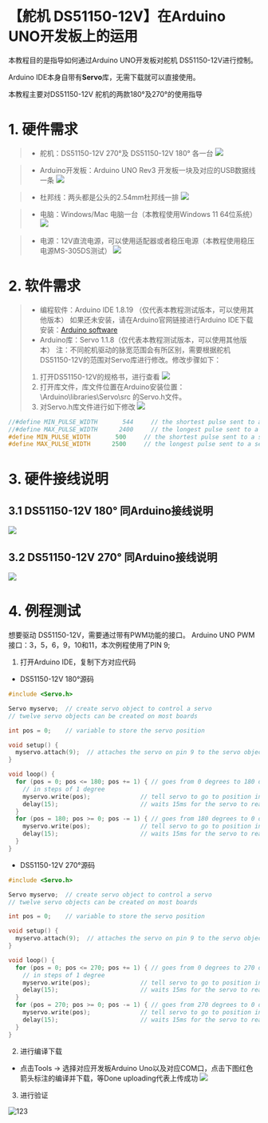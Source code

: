 # 【舵机 DS51150-12V】在Arduino UNO开发板上的运用
本教程目的是指导如何通过Arduino UNO开发板对舵机 DS51150-12V进行控制。

Arduino IDE本身自带有**Servo**库，无需下载就可以直接使用。

本教程主要对DS51150-12V 舵机的两款180°及270°的使用指导

# 1. 硬件需求

>* 舵机：DS51150-12V 270°及 DS51150-12V 180° 各一台
>![](../vx_images/280082823237249.png)
 
>* Arduino开发板：Arduino UNO Rev3 开发板一块及对应的USB数据线一条
>![](../vx_images//232963823250084.png)

>* 杜邦线：两头都是公头的2.54mm杜邦线一排
>![](../vx_images//566754123246639.png)


>* 电脑：Windows/Mac 电脑一台（本教程使用Windows 11 64位系统）
>![](../vx_images/6434523242393.png)

>*  电源：12V直流电源，可以使用适配器或者稳压电源（本教程使用稳压电源MS-305DS测试）
>![](../vx_images/52904923257877.png)

# 2. 软件需求
>* 编程软件：Arduino IDE 1.8.19 （仅代表本教程测试版本，可以使用其他版本）
如果还未安装，请在Arduino官网链接进行Arduino IDE下载安装：[Arduino software](https://www.arduino.cc/en/software)
>* Arduino库：Servo 1.1.8（仅代表本教程测试版本，可以使用其他版本）
注：不同舵机驱动的脉宽范围会有所区别，需要根据舵机DS51150-12V的范围对Servo库进行修改。修改步骤如下：
>1. 打开DS51150-12V的规格书，进行查看
> ![](../vx_images/15814023231064.png)
>2. 打开库文件，库文件位置在Arduino安装位置：\Arduino\libraries\Servo\src  的Servo.h文件。
>3. 对Servo.h库文件进行如下修改
![](../vx_images/172790200237358.png)
```c
//#define MIN_PULSE_WIDTH       544     // the shortest pulse sent to a servo  
//#define MAX_PULSE_WIDTH      2400     // the longest pulse sent to a servo
#define MIN_PULSE_WIDTH       500     // the shortest pulse sent to a servo(DS51150-12V)  
#define MAX_PULSE_WIDTH      2500     // the longest pulse sent to a servo (DS51150-12V)  
```

# 3. 硬件接线说明
## 3.1 DS51150-12V 180° 同Arduino接线说明
![](../vx_images/254111500260283.png)

## 3.2 DS51150-12V 270° 同Arduino接线说明

![](../vx_images/583221600257887.png)

# 4. 例程测试

想要驱动 DS51150-12V，需要通过带有PWM功能的接口。
Arduino UNO PWM接口：3，5，6，9，10和11，本次例程使用了PIN 9;

1. 打开Arduino IDE，复制下方对应代码
* DS51150-12V 180°源码

```c
#include <Servo.h>

Servo myservo;  // create servo object to control a servo
// twelve servo objects can be created on most boards

int pos = 0;    // variable to store the servo position

void setup() {
  myservo.attach(9);  // attaches the servo on pin 9 to the servo object
}

void loop() {
  for (pos = 0; pos <= 180; pos += 1) { // goes from 0 degrees to 180 degrees
    // in steps of 1 degree
    myservo.write(pos);              // tell servo to go to position in variable 'pos'
    delay(15);                       // waits 15ms for the servo to reach the position
  }
  for (pos = 180; pos >= 0; pos -= 1) { // goes from 180 degrees to 0 degrees
    myservo.write(pos);              // tell servo to go to position in variable 'pos'
    delay(15);                       // waits 15ms for the servo to reach the position
  }
}
```

* DS51150-12V 270°源码

```c
#include <Servo.h>

Servo myservo;  // create servo object to control a servo
// twelve servo objects can be created on most boards

int pos = 0;    // variable to store the servo position

void setup() {
  myservo.attach(9);  // attaches the servo on pin 9 to the servo object
}

void loop() {
  for (pos = 0; pos <= 270; pos += 1) { // goes from 0 degrees to 270 degrees
    // in steps of 1 degree
    myservo.write(pos);              // tell servo to go to position in variable 'pos'
    delay(15);                       // waits 15ms for the servo to reach the position
  }
  for (pos = 270; pos >= 0; pos -= 1) { // goes from 270 degrees to 0 degrees
    myservo.write(pos);              // tell servo to go to position in variable 'pos'
    delay(15);                       // waits 15ms for the servo to reach the position
  }
}
```

2. 进行编译下载
* 点击Tools -> 选择对应开发板Arduino Uno以及对应COM口，点击下图红色箭头标注的编译并下载，等Done uploading代表上传成功
![](../vx_images/120364400255389.png)

3. 进行验证

![123](../vx_images/268130301259070.gif)